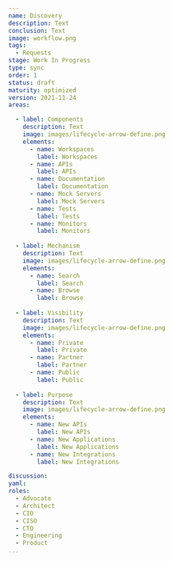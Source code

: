 ```yaml
---
name: Discovery
description: Text
conclusion: Text
image: workflow.png
tags:
  - Requests
stage: Work In Progress
type: sync
order: 1
status: draft
maturity: optimized
version: 2021-11-24
areas:  

  - label: Components
    description: Text
    image: images/lifecycle-arrow-define.png
    elements:
      - name: Workspaces
        label: Workspaces
      - name: APIs
        label: APIs
      - name: Documentation
        label: Documentation
      - name: Mock Servers
        label: Mock Servers
      - name: Tests
        label: Tests
      - name: Monitors
        label: Monitors                                        
        
  - label: Mechanism
    description: Text
    image: images/lifecycle-arrow-define.png
    elements:
      - name: Search
        label: Search
      - name: Browse
        label: Browse   
        
  - label: Visibility
    description: Text
    image: images/lifecycle-arrow-define.png
    elements:
      - name: Private
        label: Private
      - name: Partner
        label: Partner  
      - name: Public
        label: Public        
        
  - label: Purpose
    description: Text
    image: images/lifecycle-arrow-define.png
    elements:
      - name: New APIs
        label: New APIs
      - name: New Applications
        label: New Applications  
      - name: New Integrations
        label: New Integrations           

discussion: 
yaml: 
roles:
  - Advocate
  - Architect
  - CIO
  - CISO
  - CTO
  - Engineering
  - Product
...
```

